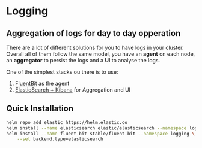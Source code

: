 # Logging

## Aggregation of logs for day to day opperation

There are a lot of different solutions for you to have logs in your
cluster. Overall all of them follow the same model, you have an **agent**
on each node, an **aggregator** to persist the logs and a **UI** to analyse the logs. 

One of the simplest stacks ou there is to use:

1. [FluentBit](https://github.com/helm/charts/tree/master/stable/fluent-bit) as the agent
2. [ElasticSearch + Kibana](https://github.com/elastic/helm-charts/tree/master/elasticsearch) for Aggregation and UI

## Quick Installation

```bash
helm repo add elastic https://helm.elastic.co
helm install --name elasticsearch elastic/elasticsearch --namespace logging
helm install --name fluent-bit stable/fluent-bit --namespace logging \
    --set backend.type=elasticsearch
```
